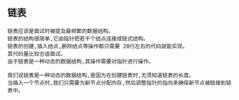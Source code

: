 ## 链表
    链表应该是面试时被提及最频繁的数据结构。
    链表的结构很简单,它由指针把若干个结点连接成链式结构。
    链表的创建,插入结点,删除结点等操作都只需要 20行左右的代码就能实现。
    其代码量比较合适面试。
    由于链表是一种动态的数据结构,其操作需要对指针进行操作。

    我们说链表是一种动态的数据结构,是因为在创建链表时,无须知道链表的长度。
    当插入一个节点时,我们只需要为新节点分配内存,然后调整指针的指向来确保新节点被链接到链表中。